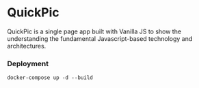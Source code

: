 # QuickPic
QuickPic is a single page app built with Vanilla JS to show the understanding the fundamental Javascript-based technology and architectures.

### Deployment
`docker-compose up -d --build`